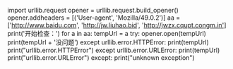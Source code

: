 import urllib.request
opener = urllib.request.build_opener()
opener.addheaders = [('User-agent', 'Mozilla/49.0.2')]
aa = ['http://www.baidu.com',
      'http://jw.liuhao.bid',
      'http://jwzx.cqupt.congm.in']
print('开始检查：')
for a in aa:
    tempUrl = a
    try:
        opener.open(tempUrl)
        print(tempUrl + '没问题')
    except urllib.error.HTTPError:
        print(tempUrl)
        print("urllib.error.HTTPError")
    except urllib.error.URLError:
        print(tempUrl)
        print("urllib.error.URLError")
    except:
        print("unknown exception")
